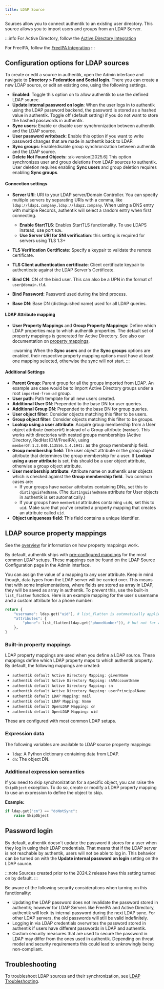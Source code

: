 ```yaml
---
title: LDAP Source
---
```


Sources allow you to connect authentik to an existing user directory. This source allows you to import users and groups from an LDAP Server.

:::info
For Active Directory, follow the [Active Directory Integration](../../directory-sync/active-directory/index.md)

For FreeIPA, follow the [FreeIPA Integration](../../directory-sync/freeipa/index.md)
:::

## Configuration options for LDAP sources

To create or edit a source in authentik, open the Admin interface and navigate to **Directory > Federation and Social login**. There you can create a new LDAP source, or edit an existing one, using the following settings.

- **Enabled**: Toggle this option on to allow authentik to use the defined LDAP source.
- **Update internal password on login**: When the user logs in to authentik using the LDAP password backend, the password is stored as a hashed value in authentik. Toggle off (default setting) if you do not want to store the hashed passwords in authentik.
- **Sync users**: Enable or disable user synchronization between authentik and the LDAP source.
- **User password writeback**: Enable this option if you want to write password changes that are made in authentik back to LDAP.
- **Sync groups**: Enable/disable group synchronization between authentik and the LDAP source.
- **Delete Not Found Objects**: :ak-version[2025.6] This option synchronizes user and group deletions from LDAP sources to authentik. User deletion requires enabling **Sync users** and group deletion requires enabling **Sync groups**.

#### Connection settings

- **Server URI**: URI to your LDAP server/Domain Controller. You can specify multiple servers by separating URIs with a comma, like `ldap://ldap1.company,ldap://ldap2.company`. When using a DNS entry with multiple Records, authentik will select a random entry when first connecting.

    - **Enable StartTLS**: Enables StartTLS functionality. To use LDAPS instead, use port `636`.
    - **Use Server URI for SNI verification**: this setting is required for servers using TLS 1.3+

- **TLS Verification Certificate**: Specify a keypair to validate the remote certificate.
- **TLS Client authentication certificate**: Client certificate keypair to authenticate against the LDAP Server's Certificate.
- **Bind CN**: CN of the bind user. This can also be a UPN in the format of `user@domain.tld`.
- **Bind Password**: Password used during the bind process.
- **Base DN**: Base DN (distinguished name) used for all LDAP queries.

#### LDAP Attribute mapping

- **User Property Mappings** and **Group Property Mappings**: Define which LDAP properties map to which authentik properties. The default set of property mappings is generated for Active Directory. See also our documentation on [property mappings](#ldap-source-property-mappings).

    :::warning
    When the **Sync users** and or the **Sync groups** options are enabled, their respective property mapping options must have at least one mapping selected, otherwise the sync will not start.
    :::

#### Additional Settings

- **Parent Group**: Parent group for all the groups imported from LDAP. An example use case would be to import Active Directory groups under a root `imported-from-ad` group.
- **User path**: Path template for all new users created.
- **Additional User DN**: Prepended to the base DN for user queries.
- **Additional Group DN**: Prepended to the base DN for group queries.
- **User object filter**: Consider objects matching this filter to be users.
- **Group object filter**: Consider objects matching this filter to be groups.
- **Lookup using a user attribute**: Acquire group membership from a User object attribute (`memberOf`) instead of a Group attribute (`member`). This works with directories with nested groups memberships (Active Directory, RedHat IDM/FreeIPA), using `memberOf:1.2.840.113556.1.4.1941:` as the group membership field.
- **Group membership field**: The user object attribute or the group object attribute that determines the group membership for a user. If **Lookup using a user attribute** is set, this should be a user object attribute, otherwise a group object attribute.
- **User membership attribute**: Attribute name on authentik user objects which is checked against the **Group membership field**. Two common cases are:
    - If your groups have `member` attributes containing DNs, set this to `distinguishedName`. (The `distinguishedName` attribute for User objects in authentik is set automatically.)
    - If your groups have `memberUid` attributes containing `uid`s, set this to `uid`. Make sure that you've created a property mapping that creates an attribute called `uid`.
- **Object uniqueness field**: This field contains a unique identifier.

## LDAP source property mappings

See the [overview](../../property-mappings/index.md) for information on how property mappings work.

By default, authentik ships with [pre-configured mappings](#built-in-property-mappings) for the most common LDAP setups. These mappings can be found on the LDAP Source Configuration page in the Admin interface.

You can assign the value of a mapping to any user attribute. Keep in mind though, data types from the LDAP server will be carried over. This means that with some implementations, where fields are stored as array in LDAP, they will be saved as array in authentik. To prevent this, use the built-in `list_flatten` function. Here is an example mapping for the user's username and a custom attribute for a phone number:

```python
return {
    "username": ldap.get("uid"), # list_flatten is automatically applied to top-level attributes
    "attributes": {
        "phone": list_flatten(ldap.get("phoneNumber")), # but not for attributes!
    },
}
```

### Built-in property mappings

LDAP property mappings are used when you define a LDAP source. These mappings define which LDAP property maps to which authentik property. By default, the following mappings are created:

- `authentik default Active Directory Mapping: givenName`
- `authentik default Active Directory Mapping: sAMAccountName`
- `authentik default Active Directory Mapping: sn`
- `authentik default Active Directory Mapping: userPrincipalName`
- `authentik default LDAP Mapping: mail`
- `authentik default LDAP Mapping: Name`
- `authentik default OpenLDAP Mapping: cn`
- `authentik default OpenLDAP Mapping: uid`

These are configured with most common LDAP setups.

### Expression data

The following variables are available to LDAP source property mappings:

- `ldap`: A Python dictionary containing data from LDAP.
- `dn`: The object DN.

### Additional expression semantics

If you need to skip synchronization for a specific object, you can raise the `SkipObject` exception. To do so, create or modify a LDAP property mapping to use an expression to define the object to skip.

**Example:**

```python
if ldap.get("cn") == "doNotSync":
    raise SkipObject
```

## Password login

By default, authentik doesn't update the password it stores for a user when they log in using their LDAP credentials. That means that if the LDAP server is not reachable by authentik, users will not be able to log in. This behavior can be turned on with the **Update internal password on login** setting on the LDAP source.

:::note
Sources created prior to the 2024.2 release have this setting turned on by default.
:::

Be aware of the following security considerations when turning on this functionality:

- Updating the LDAP password does not invalidate the password stored in authentik; however for LDAP Servers like FreeIPA and Active Directory, authentik will lock its internal password during the next LDAP sync. For other LDAP servers, the old passwords will still be valid indefinitely.
- Logging in via LDAP credentials overwrites the password stored in authentik if users have different passwords in LDAP and authentik.
- Custom security measures that are used to secure the password in LDAP may differ from the ones used in authentik. Depending on threat model and security requirements this could lead to unknowingly being non-compliant.

## Troubleshooting

To troubleshoot LDAP sources and their synchronization, see [LDAP Troubleshooting](../../../../troubleshooting/ldap_source.md).
